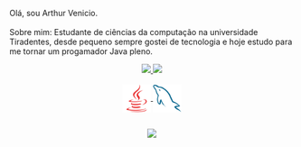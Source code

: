 Olá, sou Arthur Venicio.                                                                                                                                           <br>                                                                                                                                                                                                                                                                                                                                                                                                                                                
Sobre mim: Estudante de ciências da computação na universidade Tiradentes, desde pequeno sempre gostei de tecnologia e hoje estudo para me tornar um progamador Java pleno.
<br>
	
 <div align="center">
  <a href="https://github.com/ArthurVenicio03">
  <img height="180em" src="https://github-readme-stats.vercel.app/api?username=ArthurVenicio03&show_icons=true&theme=dracula&include_all_commits=true&count_private=true"/>
  <img height="180em" src="https://github-readme-stats.vercel.app/api/top-langs/?username=ArthurVenicio03&layout=compact&langs_count=7&theme=dracula"/>
  <div style="display: inline_block"><br>
  <img align="center" alt="Rafa-Js" height="50" width="50" src="https://raw.githubusercontent.com/devicons/devicon/master/icons/java/java-plain.svg">
  <img align="center" alt="Rafa-Js" height="50" width="50" src="https://raw.githubusercontent.com/devicons/devicon/master/icons/mysql/mysql-plain.svg">

  
</div>


  


##
 
<div>

  <a href="https://instagram.com/77Arthurr" target="_blank"><img src="https://img.shields.io/badge/-Instagram-%23E4405F?style=for-the- badge&logo=instagram&logoColor=white" target="_blank"></a>
 	
</div>
